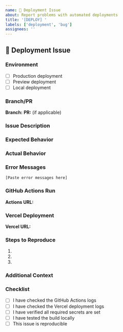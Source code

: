 ```yaml
---
name: 🚀 Deployment Issue
about: Report problems with automated deployments
title: '[DEPLOY] '
labels: ['deployment', 'bug']
assignees: ''
---
```


## 🚀 Deployment Issue

### Environment
- [ ] Production deployment
- [ ] Preview deployment
- [ ] Local deployment

### Branch/PR
**Branch:** 
**PR:** (if applicable)

### Issue Description
<!-- Describe what went wrong with the deployment -->

### Expected Behavior
<!-- What should have happened -->

### Actual Behavior
<!-- What actually happened -->

### Error Messages
<!-- Paste any error messages from GitHub Actions or Vercel -->
```
[Paste error messages here]
```

### GitHub Actions Run
<!-- Link to the failed GitHub Actions run -->
**Actions URL:** 

### Vercel Deployment
<!-- Link to the Vercel deployment (if available) -->
**Vercel URL:** 

### Steps to Reproduce
1. 
2. 
3. 

### Additional Context
<!-- Any other context about the problem -->

### Checklist
- [ ] I have checked the GitHub Actions logs
- [ ] I have checked the Vercel deployment logs
- [ ] I have verified all required secrets are set
- [ ] I have tested the build locally
- [ ] This issue is reproducible